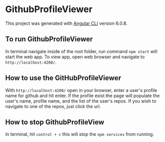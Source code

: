 # GithubProfileViewer

This project was generated with [Angular CLI](https://github.com/angular/angular-cli) version 6.0.8.

## To run GithubProfileViewer

In terminal navigate inside of the root folder, run command `npm start` will start the web app. To view app, open web 
browser and navigate to `http://localhost:4200/`. 

## How to use the GitHubProfileViewer

With `http://localhost:4200/` open in your browser, enter a user's profile name for github and hit enter. If the profile
exist the page will populate the user's name, profile name, and the list of the user's repos. If you wish to navigate to
one of the repos, just click the url.

## How to stop GithubProfileView

In terminal, hit `control + c` this will stop the `npm services` from running.